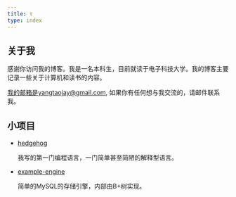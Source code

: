 ```yaml
---
title: τ
type: index
---
```


## 关于我

感谢你访问我的博客。我是一名本科生，目前就读于电子科技大学。我的博客主要记录一些关于计算机和读书的内容。

我的邮箱是yangtaojay@gmail.com, 如果你有任何想与我交流的，请邮件联系我。

## 小项目

- [hedgehog](https://github.com/yangtau/hedgehog)

    我写的第一门编程语言，一门简单甚至简陋的解释型语言。

- [example-engine](https://github.com/yangtau/example-engine)

    简单的MySQL的存储引擎，内部由B+树实现。

